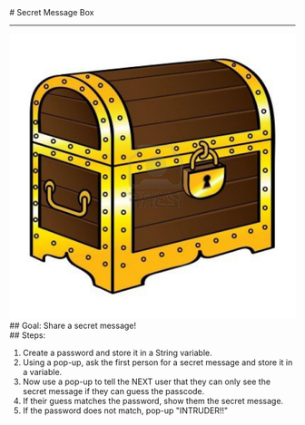 
 <div id="recipeLeftColumn">
  # Secret Message Box
  <hr/>
  <img src="./messageBox.jpg"/>
  <div id="recipeGoal">
   ## Goal:
   Share a secret message!
  </div>
 </div>
 <div id="recipeRightColumn">
  <div id="recipeSteps">
   ## Steps:
   <ol id="stepList">
    <li>
     Create a password and store it in a String variable.
    </li>
    <li>
     Using a pop-up, ask the first person for a secret message and store it in a variable.
    </li>
    <li>
     Now use a pop-up to tell the NEXT user that they can only see the secret message if they can guess the passcode.
    </li>
    <li>
     If their guess matches the password, show them the secret message.
    </li>
    <li>
     If the password does not match, pop-up "INTRUDER!!"
    </li>
   </ol>
  </div>
 </div>

